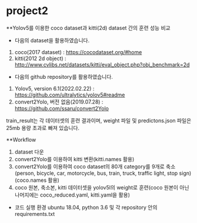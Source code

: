 # project2

**Yolov5를 이용한 coco dataset과 kitti(2d) dataset 간의 훈련 성능 비교

* 다음의 dataset을 활용하였습니다.
1) coco(2017 dataset) : https://cocodataset.org/#home
2) kitti(2012 2d object) : http://www.cvlibs.net/datasets/kitti/eval_object.php?obj_benchmark=2d

* 다음의 github repository를 활용하였습니다.
1) Yolov5, version 6.1(2022.02.22) : https://github.com/ultralytics/yolov5#readme
2) convert2Yolo, 버전 없음(2019.07.28) : https://github.com/ssaru/convert2Yolo

train_result는 각 데이터셋의 훈련 결과이며, weight 파일 및 predictons.json 파일은 25mb 용량 초과로 빠져 있습니다. 


**Workflow
1. dataset 다운
2. convert2Yolo를 이용하여 kitti 변환(kitti.names 활용)
3. convert2Yolo를 이용하여 coco dataset의 80개 category를 9개로 축소(person, bicycle, car, motorcycle, bus, train, truck, traffic light, stop sign)
(coco.names 활용)
4. coco 원본, 축소본, kitti 데이터셋을 yolov5l의 weight로 훈련(coco 원본이 아닌 나머지에는 coco_reduced.yaml, kitti.yaml을 활용)

* 코드 실행 환경
ubuntu 18.04, python 3.6 및 각 repository 안의 requirements.txt
